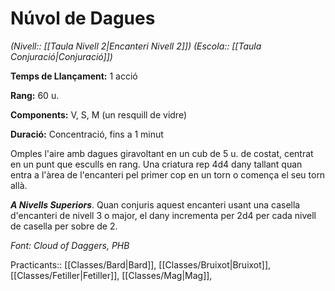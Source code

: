 # Núvol de Dagues

*(Nivell:: [[Taula Nivell 2|Encanteri Nivell 2]]) (Escola:: [[Taula Conjuració|Conjuració]])*

**Temps de Llançament:** 1 acció

**Rang:** 60 u.

**Components:** V, S, M (un resquill de vidre)

**Duració:** Concentració, fins a 1 minut

Omples l'aire amb dagues giravoltant en un cub de 5 u. de costat, centrat en un punt que esculls en rang. Una criatura rep 4d4 dany tallant quan entra a l'àrea de l'encanteri pel primer cop en un torn o comença el seu torn allà.

***A Nivells Superiors***. Quan conjuris aquest encanteri usant una casella d'encanteri de nivell 3 o major, el dany incrementa per 2d4 per cada nivell de casella per sobre de 2.


*Font: Cloud of Daggers, PHB*



Practicants:: [[Classes/Bard|Bard]], [[Classes/Bruixot|Bruixot]], [[Classes/Fetiller|Fetiller]], [[Classes/Mag|Mag]],